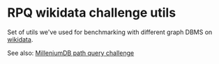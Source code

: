 # RPQ wikidata challenge utils

Set of utils we've used for benchmarking with different graph DBMS on [wikidata](https://figshare.com/s/50b7544ad6b1f51de060).

See also: [MilleniumDB path query challenge](https://github.com/MillenniumDB/path-query-challenge)
